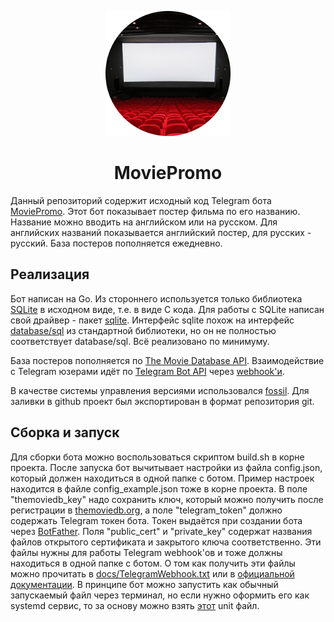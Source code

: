 <p align="center">
  <img src="logo.png">
</p>
<h1 align="center">MoviePromo</h1>

Данный репозиторий содержит исходный код Telegram бота [MoviePromo](https://t.me/MoviePromoBot). Этот бот показывает постер фильма по его названию. Название можно вводить на английском или на русском. Для английских названий показывается английский постер, для русских - русский. База постеров пополняется ежедневно.

## Реализация
Бот написан на Go. Из стороннего используется только библиотека [SQLite](https://www.sqlite.org) в исходном виде, т.е. в виде C кода. Для работы с SQLite написан свой драйвер - пакет [sqlite](https://github.com/source-farm/movie-promo-bot/tree/master/sqlite). Интерфейс sqlite похож на интерфейс [database/sql](https://golang.org/pkg/database/sql/) из стандартной библиотеки, но он не полностью соответствует database/sql. Всё реализовано по минимуму.  

База постеров пополняется по [The Movie Database API](https://developers.themoviedb.org/3/getting-started/introduction). Взаимодействие с Telegram юзерами идёт по [Telegram Bot API](https://core.telegram.org/bots/api) через [webhook'и](https://core.telegram.org/bots/webhooks).  

В качестве системы управления версиями использовался [fossil](https://fossil-scm.org/home/doc/trunk/www/index.wiki). Для заливки в github проект был экспортирован в формат репозитория git.

## Сборка и запуск
Для сборки бота можно воспользоваться скриптом build.sh в корне проекта. После запуска бот вычитывает настройки из файла config.json, который должен находиться в одной папке с ботом. Пример настроек находится в файле config_example.json тоже в корне проекта. В поле "themoviedb_key" надо сохранить ключ, который можно получить после регистрации в [themoviedb.org](https://www.themoviedb.org/), а поле "telegram_token" должно содержать Telegram токен бота. Токен выдаётся при создании бота через [BotFather](https://t.me/BotFather). Поля "public_cert" и "private_key" содержат названия файлов открытого сертификата и закрытого ключа соответственно. Эти файлы нужны для работы Telegram webhook'ов и тоже должны находиться в одной папке с ботом. О том как получить эти файлы можно прочитать в [docs/TelegramWebhook.txt](https://github.com/source-farm/movie-promo-bot/blob/master/docs/TelegramWebhook.txt) или в [официальной документации](https://core.telegram.org/bots/webhooks). В принципе бот можно запустить как обычный запускаемый файл через терминал, но если нужно оформить его как systemd сервис, то за основу можно взять [этот](https://github.com/source-farm/movie-promo-bot/blob/master/movie-promo-bot.service) unit файл.
